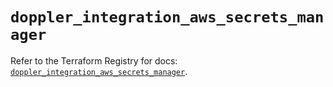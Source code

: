# `doppler_integration_aws_secrets_manager`

Refer to the Terraform Registry for docs: [`doppler_integration_aws_secrets_manager`](https://registry.terraform.io/providers/dopplerhq/doppler/1.21.0/docs/resources/integration_aws_secrets_manager).
